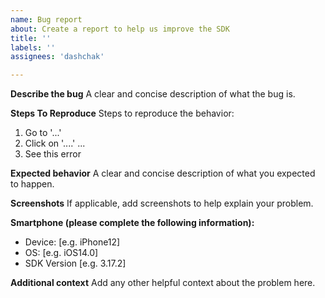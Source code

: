 ```yaml
---
name: Bug report
about: Create a report to help us improve the SDK
title: ''
labels: ''
assignees: 'dashchak'

---
```


**Describe the bug**
A clear and concise description of what the bug is.

**Steps To Reproduce**
Steps to reproduce the behavior:
1. Go to '...'
2. Click on '....'
...
3. See this error

**Expected behavior**
A clear and concise description of what you expected to happen.

**Screenshots**
If applicable, add screenshots to help explain your problem.

**Smartphone (please complete the following information):**
 - Device: [e.g. iPhone12]
 - OS: [e.g. iOS14.0]
 - SDK Version [e.g. 3.17.2]

**Additional context**
Add any other helpful context about the problem here.
